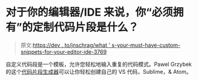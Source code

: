 # 对于你的编辑器/IDE 来说，你“必须拥有”的定制代码片段是什么？

> 原文:[https://dev . to/jnschrag/what ' s-your-must-have-custom-snippets-for-your-editor-ide-3769](https://dev.to/jnschrag/what-are-your-must-have-custom-snippets-for-your-editor-ide-3769)

自定义代码段是一个模板，允许您轻松地输入重复的代码模式。Pawel Grzybek 的这个[代码片段生成器](https://snippet-generator.app/)可以让你轻松创建自己的 VS 代码，Sublime，& Atom。